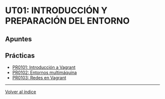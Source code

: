 # UT01: INTRODUCCIÓN Y PREPARACIÓN DEL ENTORNO

## Apuntes

## Prácticas

- [PR0101: Introducción a Vagrant](./practicas/pr0101.md)
- [PR0102: Entornos multimáquina](./practicas/pr0102.md)
- [PR0103: Redes en Vagrant](./practicas/pr0103.md)


--- 

[Volver al índice](../index.md)